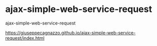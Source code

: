 # ajax-simple-web-service-request
ajax-simple-web-service-request

https://giuseppecagnazzo.github.io/ajax-simple-web-service-request/index.html
